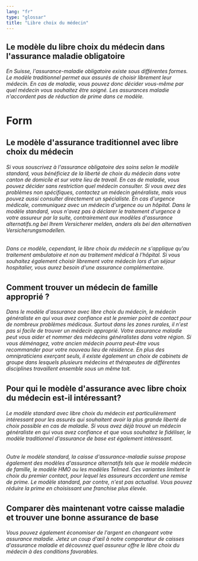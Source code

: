 ```yaml
---
lang: "fr"
type: "glossar"
title: "Libre choix du médecin"
---
```


## Le modèle du libre choix du médecin dans l'assurance maladie obligatoire

###### En Suisse, l'assurance-maladie obligatoire existe sous différentes formes. Le modèle traditionnel permet aux assurés de choisir librement leur médecin. En cas de maladie, vous pouvez donc décider vous-même par quel médecin vous souhaitez être soigné. Les assurances maladie n'accordent pas de réduction de prime dans ce modèle.

# Form

## Le modèle d'assurance traditionnel avec libre choix du médecin

###### Si vous souscrivez à l'assurance obligatoire des soins selon le modèle standard, vous bénéficiez de la liberté de choix du médecin dans votre canton de domicile et sur votre lieu de travail. En cas de maladie, vous pouvez décider sans restriction quel médecin consulter. Si vous avez des problèmes non spécifiques, contactez un médecin généraliste, mais vous pouvez aussi consulter directement un spécialiste. En cas d'urgence médicale, communiquez avec un médecin d'urgence ou un hôpital. Dans le modèle standard, vous n'avez pas à déclarer le traitement d'urgence à votre assureur par la suite, contrairement aux modèles d'assurance alternatifs.ng bei Ihrem Versicherer melden, anders als bei den alternativen Versicherungsmodellen.

###### Dans ce modèle, cependant, le libre choix du médecin ne s'applique qu'au traitement ambulatoire et non au traitement médical à l'hôpital. Si vous souhaitez également choisir librement votre médecin lors d'un séjour hospitalier, vous aurez besoin d'une assurance complémentaire.

## Comment trouver un médecin de famille approprié ?

###### Dans le modèle d'assurance avec libre choix du médecin, le médecin généraliste en qui vous avez confiance est le premier point de contact pour de nombreux problèmes médicaux. Surtout dans les zones rurales, il n'est pas si facile de trouver un médecin approprié. Votre assurance maladie peut vous aider et nommer des médecins généralistes dans votre région. Si vous déménagez, votre ancien médecin pourra peut-être vous recommander pour votre nouveau lieu de résidence. En plus des omnipraticiens exerçant seuls, il existe également un choix de cabinets de groupe dans lesquels plusieurs médecins et thérapeutes de différentes disciplines travaillent ensemble sous un même toit.

## Pour qui le modèle d'assurance avec libre choix du médecin est-il intéressant?

###### Le modèle standard avec libre choix du médecin est particulièrement intéressant pour les assurés qui souhaitent avoir la plus grande liberté de choix possible en cas de maladie. Si vous avez déjà trouvé un médecin généraliste en qui vous avez confiance et que vous souhaitez le fidéliser, le modèle traditionnel d'assurance de base est également intéressant.

###### Outre le modèle standard, la caisse d'assurance-maladie suisse propose également des modèles d'assurance alternatifs tels que le modèle médecin de famille, le modèle HMO ou les modèles Telmed. Ces variantes limitent le choix du premier contact, pour lequel les assureurs accordent une remise de prime. Le modèle standard, par contre, n'est pas actualisé. Vous pouvez réduire la prime en choisissant une franchise plus élevée.

## Comparer dès maintenant votre caisse maladie et trouver une bonne assurance de base

###### Vous pouvez également économiser de l'argent en changeant votre assurance maladie. Jetez un coup d'œil à notre comparateur de caisses d'assurance maladie et découvrez quel assureur offre le libre choix du médecin à des conditions favorables.

